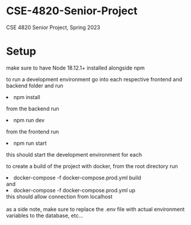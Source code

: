 # CSE-4820-Senior-Project
CSE 4820 Senior Project, Spring 2023

# Setup
make sure to have Node 18.12.1+ installed alongside npm

to run a development environment go into each respective frontend and backend folder and run
<li>npm install</li>

from the backend run 
<li>npm run dev</li>

from the frontend run
<li>npm run start</li>

this should start the development environment for each 

to create a build of the project with docker, from the root directory run
<li>docker-compose -f docker-compose.prod.yml build</li>
and 
<li> docker-compose -f docker-compose.prod.yml up </li>
this should allow connection from localhost
<br></br>
as a side note, make sure to replace the .env file with actual environment variables to the database, etc...
